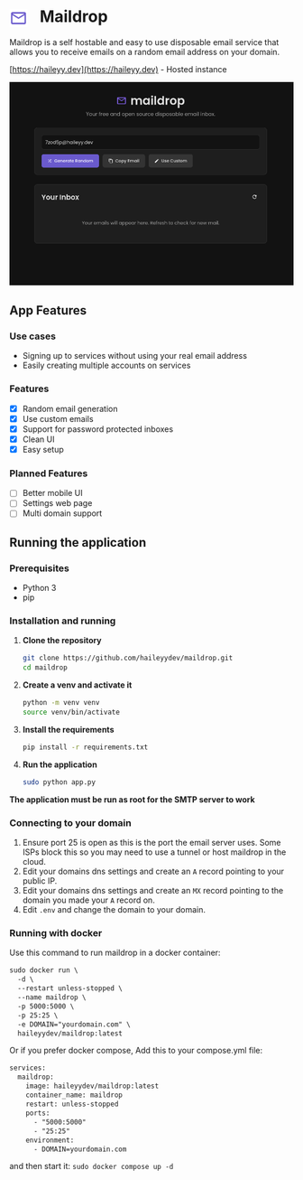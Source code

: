 <h1>
    <img src="pictures/icon.svg" height="32" width="auto" alt="logo" style="vertical-align: middle; margin-right: 15px;">
    Maildrop
</h1>

Maildrop is a self hostable and easy to use disposable email service that allows you to receive emails on a random email address on your domain.  

[https://haileyy.dev](https://haileyy.dev) - Hosted instance

![App Screenshot](pictures/app.png)

## App Features

### Use cases

- Signing up to services without using your real email address
- Easily creating multiple accounts on services

### Features

- [x] Random email generation
- [x] Use custom emails
- [x] Support for password protected inboxes
- [x] Clean UI
- [x] Easy setup

### Planned Features

- [ ] Better mobile UI
- [ ] Settings web page
- [ ] Multi domain support

## Running the application

### Prerequisites

- Python 3
- pip

### Installation and running

1.  **Clone the repository**

    ```bash
    git clone https://github.com/haileyydev/maildrop.git
    cd maildrop
    ```

2.  **Create a venv and activate it**

    ```bash
    python -m venv venv
    source venv/bin/activate
    ```

3.  **Install the requirements**

    ```bash
    pip install -r requirements.txt
    ```

4.  **Run the application**

    ```bash
    sudo python app.py
    ```

**The application must be run as root for the SMTP server to work**

### Connecting to your domain  

1. Ensure port 25 is open as this is the port the email server uses. Some ISPs block this so you may need to use a tunnel or host maildrop in the cloud.
2. Edit your domains dns settings and create an `A` record pointing to your public IP.
3. Edit your domains dns settings and create an `MX` record pointing to the domain you made your `A` record on.
4. Edit `.env` and change the domain to your domain.

### Running with docker

Use this command to run maildrop in a docker container:
```
sudo docker run \
  -d \
  --restart unless-stopped \
  --name maildrop \
  -p 5000:5000 \
  -p 25:25 \
  -e DOMAIN="yourdomain.com" \
  haileyydev/maildrop:latest  
```
Or if you prefer docker compose, Add this to your compose.yml file:
```
services:
  maildrop:
    image: haileyydev/maildrop:latest
    container_name: maildrop
    restart: unless-stopped
    ports:
      - "5000:5000"
      - "25:25"
    environment:
      - DOMAIN=yourdomain.com
```
and then start it: `sudo docker compose up -d`
